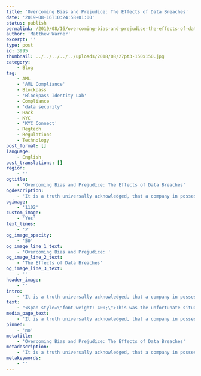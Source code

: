```yaml
---
title: 'Overcoming Bias and Prejudice: The Effects of Data Breaches'
date: '2019-08-16T10:24:58+01:00'
status: publish
permalink: /2019/08/16/overcoming-bias-and-prejudice-the-effects-of-data-breaches
author: 'Matthew Warner'
excerpt: ''
type: post
id: 3995
thumbnail: ../../../../../uploads/2018/08/27pt3-150x150.jpg
category:
    - Blog
tag:
    - AML
    - 'AML Compliance'
    - Blockpass
    - 'Blockpass Identity Lab'
    - Compliance
    - 'data security'
    - Hack
    - KYC
    - 'KYC Connect'
    - Regtech
    - Regulations
    - Technology
post_format: []
language:
    - English
post_translations: []
region:
    - ''
ogtitle:
    - 'Overcoming Bias and Prejudice: The Effects of Data Breaches'
ogdescription:
    - 'It is a truth universally acknowledged, that a company in possession of good intentions, may nevertheless fall foul to a data breach. With the current models used to comply with regulations, and the stipulations of the regulations themselves, companies are required to store the personal information of customers or users of financial institutions. Know Your Customer (KYC) and Anti-Money Laundering (AML) are necessary to prevent bad actors from being able to use the systems for illicit purposes, but the downsides are making news headlines all too often; hacks or leaks result in personal data being stolen - not to mention the associated risk of significant fines through GDPR that are now being levied against some companies. '
ogimage:
    - '1102'
custom_image:
    - 'Yes'
text_lines:
    - '2'
og_image_opacity:
    - '50'
og_image_line_1_text:
    - 'Overcoming Bias and Prejudice: '
og_image_line_2_text:
    - 'The Effects of Data Breaches'
og_image_line_3_text:
    - ''
header_image:
    - ''
intro:
    - 'It is a truth universally acknowledged, that a company in possession of good intentions, may nevertheless fall foul to a data breach. With the current models used to comply with regulations, and the stipulations of the regulations themselves, companies are required to store the personal information of customers or users of financial institutions. Know Your Customer (KYC) and Anti-Money Laundering (AML) are necessary to prevent bad actors from being able to use the systems for illicit purposes, but the downsides are making news headlines all too often; hacks or leaks result in personal data being stolen - not to mention the associated risk of significant fines through GDPR that are now being levied against some companies. '
text:
    - "<span style=\"font-weight: 400;\">This was the unfortunate situation that Binance found themselves potentially facing recently, as an anonymous attacker claimed to have possession of thousands of photos from Binance users’ KYC data. Demanding 300 bitcoin to not release the information, the attacker then posted photos as ‘proof’ on a Telegram group, leading to a slew of angry and concerned customers flooding the Binance twitter feed.\_</span>\r\n\r\n<span style=\"font-weight: 400;\">Whilst the attacker posted photos of personal information, it should be noted that the veracity of the documents is not yet established. The appearance of the pictures led people to believe they were real, but Binance responded by pointing out that none of them showed the company watermark, throwing doubt as to whether the documents were real. Binance stated:\r\n</span><span style=\"font-weight: 400;\">“These images do not contain the digital watermark imprinted by our system. Our security team is hard at work pursuing all possible leads in an attempt to identify the source of these images, as it remains unclear where they were obtained.”</span>\r\n\r\n<span style=\"font-weight: 400;\">Regardless, the authenticity of the leak is somewhat immaterial. Hopefully, the claims are proved to be false, but Binance has already suffered from the mere possibility of a breach. The issue isn’t just </span><i><span style=\"font-weight: 400;\">if </span></i><span style=\"font-weight: 400;\">this happened, but that this </span><i><span style=\"font-weight: 400;\">could </span></i><span style=\"font-weight: 400;\">happen - and indeed it happens all the time. The fact that Binance is the company in question is unfortunate for them, particularly as the exchange lost 7,000 BTC when it was hacked earlier this year, but really, would anyone be surprised if a major company were to announce a catastrophic data breach tomorrow?\_</span>\r\n\r\n<span style=\"font-weight: 400;\">Some of the largest companies in the world have been hacked in recent years (and these are just the events we hear about). If they can’t protect data, how can anyone hope to?</span>\r\n\r\n<span style=\"font-weight: 400;\">The short answer is; they can’t. At least, not with traditional approaches.</span>\r\n\r\n<span style=\"font-weight: 400;\">With the current popular models of handing personal information over to other companies, we all acknowledge the risk of a ‘honeypot’ - one hacker’s can’t ignore. There are always methods that will allow a malicious actor to take over a computer, and with computers of financial institutions or large companies, it’s not hard to see why unscrupulous people would aim for the goldmine of information. There needs to be a better method of verifying identity to keep data private whilst preventing hackers from stealing information.\_</span>\r\n\r\n<span style=\"font-weight: 400;\">This is precisely the <a href=\"https://www.blockpass.org/kyc/\">solution Blockpass</a> is working on.\_</span>\r\n\r\n<span style=\"font-weight: 400;\">From its inception, Blockpass has been answering the problem of how to prove identity whilst maintaining privacy. The Blockpass Mobile App is the first solution to this. By providing the capability to create, manage and store their own identity on mobile devices, a user is in control of their own data - rather than having a third company act as a custodian to their personal information. Blockpass and verifiers used by Blockpass do no store or keep personal information once the initial verification is done, meaning the user will be the only person in control of their verified identity. To prove this, Blockpass is working with the <a href=\"https://identity-lab.blockpass.org/\">Blockpass Identity Lab</a> in Edinburgh Napier University to enable Proof of Deletion - showing that a person’s identity is not kept by Blockpass or verifiers. By not holding the information, Blockpass avoids the potential for a hack to steal thousands of people’s personal data - an event we see happen on a regular basis to other companies around the world.\_</span>\r\n\r\n<span style=\"font-weight: 400;\">By hosting the data on an individual’s mobile device, the user can be sure they are the ones controlling who has access to their information - sharing it only with the necessary companies when they choose to, and being able to withdraw their information at a later date. This also has the added benefit of reducing the financial incentive for attackers. Mobile phones are becoming increasingly hard to hack, and are fairly secure compared to other devices. Combined with this, there is no ‘honeypot’ of thousands of people’s information for attackers - only one. These two aspects drastically decrease the allure of this to hackers, who will be much more likely to go after more lucrative targets.\_\_</span>\r\n\r\n<span style=\"font-weight: 400;\">But this is just early days for Blockpass. Through our work with the Blockpass Identity Lab, we are researching and developing technologies that will enable the verification of people without revealing a single piece of personal information about them. When this technology is released, there will be no need for personal companies to see or store user information at all. Customers will simply be able to send a certificate saying their KYC and AML checks have been passed and the technology will be able to mathematically prove that this is the case. Providing regulators understand and approve the developments, this could eventually become the norm for <a href=\"https://www.blockpass.org/kyc/\">KYC</a> and AML checks around the world.\_</span>\r\n\r\n<span style=\"font-weight: 400;\">When Blockpass’ goal is fully realised, the type of situation that Binance and so many others have found themselves in will cease to be possible. When a malicious actor claims to have stolen information from a company - the company will be able to show that they never had the personal data to begin with. Once we see this come into effect, data hacks and fines through GDPR that make headlines will become a thing of the past as we use technology to provide a safer and more privacy-focused future.\_</span>\r\n\r\n<b>Sources:\r\n</b><a href=\"https://cointelegraph.com/news/binance-investigating-kyc-leak-fud-as-user-selfies-allegedly-exposed\"><span style=\"font-weight: 400;\">https://cointelegraph.com/news/binance-investigating-kyc-leak-fud-as-user-selfies-allegedly-exposed</span></a>\r\n<a href=\"https://www.coindesk.com/binance-kyc-issue\"><span style=\"font-weight: 400;\">https://www.coindesk.com/binance-kyc-issue</span></a>\r\n<a href=\"https://www.newsweek.com/binance-hack-telegram-kyc-data-extortion-changpeng-zhao-cryptocurrency-bitcoin-1452989\"><span style=\"font-weight: 400;\">https://www.newsweek.com/binance-hack-telegram-kyc-data-extortion-changpeng-zhao-cryptocurrency-bitcoin-1452989</span></a>\r\n<a href=\"https://www.ccn.com/binance-bitcoin-exchange-kyc-leak/\"><span style=\"font-weight: 400;\">https://www.ccn.com/binance-bitcoin-exchange-kyc-leak/</span></a>"
media_page_text:
    - 'It is a truth universally acknowledged, that a company in possession of good intentions, may nevertheless fall foul to a data breach. With the current models used to comply with regulations, and the stipulations of the regulations themselves, companies are required to store the personal information of customers or users of financial institutions. Know Your Customer (KYC) and Anti-Money Laundering (AML) are necessary to prevent bad actors from being able to use the systems for illicit purposes, but the downsides are making news headlines all too often; hacks or leaks result in personal data being stolen - not to mention the associated risk of significant fines through GDPR that are now being levied against some companies. '
pinned:
    - 'no'
metatitle:
    - 'Overcoming Bias and Prejudice: The Effects of Data Breaches'
metadescription:
    - 'It is a truth universally acknowledged, that a company in possession of good intentions, may nevertheless fall foul to a data breach. With the current models used to comply with regulations, and the stipulations of the regulations themselves, companies are required to store the personal information of customers or users of financial institutions. Know Your Customer (KYC) and Anti-Money Laundering (AML) are necessary to prevent bad actors from being able to use the systems for illicit purposes, but the downsides are making news headlines all too often; hacks or leaks result in personal data being stolen - not to mention the associated risk of significant fines through GDPR that are now being levied against some companies. '
metakeywords:
    - ''
---
```

<!DOCTYPE html PUBLIC "-//W3C//DTD HTML 4.0 Transitional//EN" "http://www.w3.org/TR/REC-html40/loose.dtd">
<?xml encoding="UTF-8">
